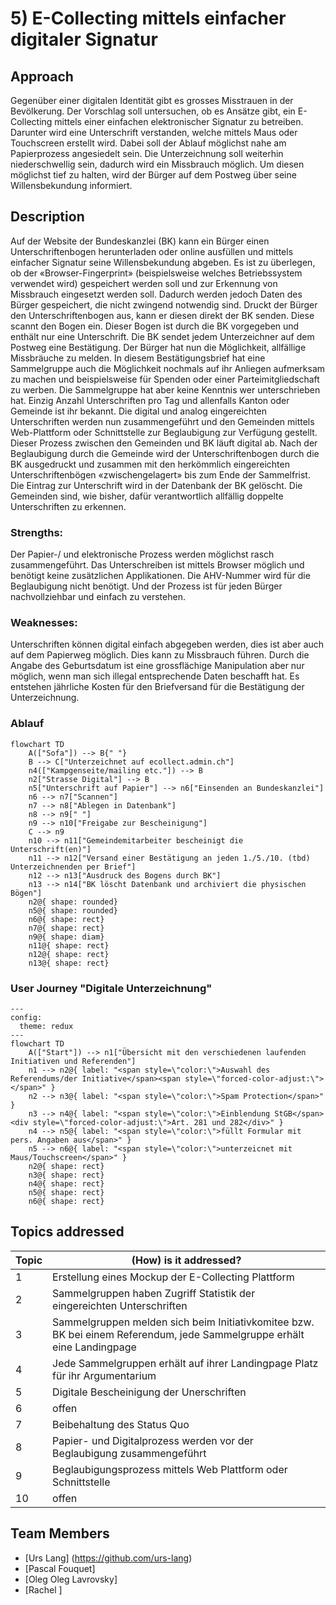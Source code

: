# 5) E-Collecting mittels einfacher digitaler Signatur

## Approach

Gegenüber einer digitalen Identität gibt es grosses Misstrauen in der Bevölkerung. Der Vorschlag soll untersuchen, ob es Ansätze gibt, ein E-Collecting mittels einer einfachen elektronischer Signatur zu betreiben. Darunter wird eine Unterschrift verstanden, welche mittels Maus oder Touchscreen erstellt wird. Dabei soll der Ablauf möglichst nahe am Papierprozess angesiedelt sein. Die Unterzeichnung soll weiterhin niederschwellig sein, dadurch wird ein Missbrauch möglich. Um diesen möglichst tief zu halten, wird der Bürger auf dem Postweg über seine Willensbekundung informiert.

## Description

Auf der Website der Bundeskanzlei (BK) kann ein Bürger einen Unterschriftenbogen herunterladen oder online ausfüllen und mittels einfacher Signatur seine Willensbekundung abgeben. Es ist zu überlegen, ob der «Browser-Fingerprint» (beispielsweise welches Betriebssystem verwendet wird) gespeichert werden soll und zur Erkennung von Missbrauch eingesetzt werden soll. Dadurch werden jedoch Daten des Bürger gespeichert, die nicht zwingend notwendig sind.
Druckt der Bürger den Unterschriftenbogen aus, kann er diesen direkt der BK senden. Diese scannt den Bogen ein. Dieser Bogen ist durch die BK vorgegeben und enthält nur eine Unterschrift.
Die BK sendet jedem Unterzeichner auf dem Postweg eine Bestätigung. Der Bürger hat nun die Möglichkeit, allfällige Missbräuche zu melden. In diesem Bestätigungsbrief hat eine Sammelgruppe auch die Möglichkeit nochmals auf ihr Anliegen aufmerksam zu machen und beispielsweise für Spenden oder einer Parteimitgliedschaft zu werben. Die Sammelgruppe hat aber keine Kenntnis wer unterschrieben hat. Einzig Anzahl Unterschriften pro Tag und allenfalls Kanton oder Gemeinde ist ihr bekannt.
Die digital und analog eingereichten Unterschriften werden nun zusammengeführt und den Gemeinden mittels Web-Plattform oder Schnittstelle zur Beglaubigung zur Verfügung gestellt. Dieser Prozess zwischen den Gemeinden und BK läuft digital ab. Nach der Beglaubigung durch die Gemeinde wird der Unterschriftenbogen durch die BK ausgedruckt und zusammen mit den herkömmlich eingereichten Unterschriftenbögen «zwischengelagert» bis zum Ende der Sammelfrist. Die Eintrag zur Unterschrift wird in der Datenbank der BK gelöscht. Die Gemeinden sind, wie bisher, dafür verantwortlich allfällig doppelte Unterschriften zu erkennen.


### Strengths:
Der Papier-/ und elektronische Prozess werden möglichst rasch zusammengeführt. Das Unterschreiben ist mittels Browser möglich und benötigt keine zusätzlichen Applikationen. Die AHV-Nummer wird für die Beglaubigung nicht benötigt. Und der Prozess ist für jeden Bürger nachvollziehbar und einfach zu verstehen.


### Weaknesses:
Unterschriften können digital einfach abgegeben werden, dies ist aber auch auf dem Papierweg möglich. Dies kann zu Missbrauch führen. Durch die Angabe des Geburtsdatum ist eine grossflächige Manipulation aber nur möglich, wenn man sich illegal entsprechende Daten beschafft hat. Es entstehen jährliche Kosten für den Briefversand für die Bestätigung der Unterzeichnung.

### Ablauf

```mermaid
flowchart TD
    A(["Sofa"]) --> B{" "}
    B --> C["Unterzeichnet auf ecollect.admin.ch"]
    n4(["Kampgenseite/mailing etc."]) --> B
    n2["Strasse Digital"] --> B
    n5["Unterschrift auf Papier"] --> n6["Einsenden an Bundeskanzlei"]
    n6 --> n7["Scannen"]
    n7 --> n8["Ablegen in Datenbank"]
    n8 --> n9[" "]
    n9 --> n10["Freigabe zur Bescheinigung"]
    C --> n9
    n10 --> n11["Gemeindemitarbeiter bescheinigt die Unterschrift(en)"]
    n11 --> n12["Versand einer Bestätigung an jeden 1./5./10. (tbd) Unterzeichnenden per Brief"]
    n12 --> n13["Ausdruck des Bogens durch BK"]
    n13 --> n14["BK löscht Datenbank und archiviert die physischen Bögen"]
    n2@{ shape: rounded}
    n5@{ shape: rounded}
    n6@{ shape: rect}
    n7@{ shape: rect}
    n9@{ shape: diam}
    n11@{ shape: rect}
    n12@{ shape: rect}
    n13@{ shape: rect}
```



### User Journey "Digitale Unterzeichnung"

```mermaid
---
config:
  theme: redux
---
flowchart TD
    A(["Start"]) --> n1["Übersicht mit den verschiedenen laufenden Initiativen und Referenden"]
    n1 --> n2@{ label: "<span style=\"color:\">Auswahl des Referendums/der Initiative</span><span style=\"forced-color-adjust:\"></span>" }
    n2 --> n3@{ label: "<span style=\"color:\">Spam Protection</span>" }
    n3 --> n4@{ label: "<span style=\"color:\">Einblendung StGB</span><div style=\"forced-color-adjust:\">Art. 281 und 282</div>" }
    n4 --> n5@{ label: "<span style=\"color:\">füllt Formular mit pers. Angaben aus</span>" }
    n5 --> n6@{ label: "<span style=\"color:\">unterzeicnet mit Maus/Touchscreen</span>" }
    n2@{ shape: rect}
    n3@{ shape: rect}
    n4@{ shape: rect}
    n5@{ shape: rect}
    n6@{ shape: rect}
```






## Topics addressed

| Topic | (How) is it addressed? |
| - | ------- |
| 1 | Erstellung eines Mockup der E-Collecting Plattform |
| 2 | Sammelgruppen haben Zugriff Statistik der eingereichten Unterschriften |
| 3 | Sammelgruppen melden sich beim Initiativkomitee bzw. BK bei einem Referendum, jede Sammelgruppe erhält eine Landingpage |
| 4 | Jede Sammelgruppen erhält auf ihrer Landingpage Platz für ihr Argumentarium |
| 5 | Digitale Bescheinigung der Unerschriften |
| 6 | offen |
| 7 | Beibehaltung des Status Quo |
| 8 | Papier- und Digitalprozess werden vor der Beglaubigung zusammengeführt |
| 9 | Beglaubigungsprozess mittels Web Plattform oder Schnittstelle |
| 10 | offen |

## Team Members

- [Urs Lang] (https://github.com/urs-lang)
- [Pascal Fouquet]
- [Oleg Oleg Lavrovsky]
- [Rachel ]


